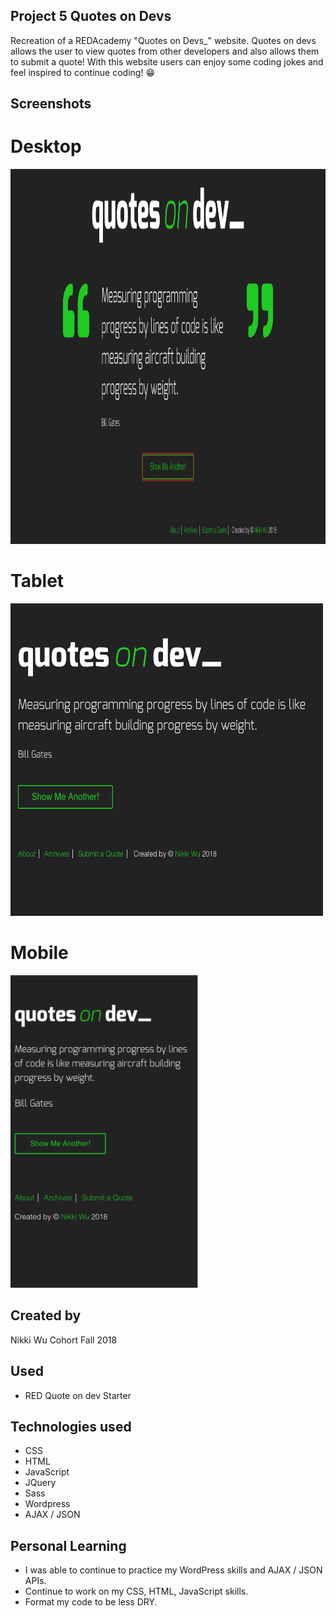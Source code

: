 ## Project 5 Quotes on Devs

Recreation of a REDAcademy "Quotes on Devs_" website. Quotes on devs allows the user to view quotes from other developers and also allows them to submit a quote! With this website users can enjoy some coding jokes and feel inspired to continue coding! 😁 

## Screenshots

# Desktop
<img src="screenshot/desktop.png"  width="1200" height="600">

# Tablet
<img src="screenshot/tablet.png"  width="500" height="500">

# Mobile
<img src="screenshot/mobile.png"  width="300" height="500">


## Created by

Nikki Wu Cohort Fall 2018

## Used 

* RED Quote on dev Starter

## Technologies used


* CSS
* HTML
* JavaScript
* JQuery
* Sass
* Wordpress 
* AJAX / JSON

## Personal Learning

* I was able to continue to practice my WordPress skills and AJAX / JSON APIs. 
* Continue to work on my CSS, HTML, JavaScript skills.
* Format my code to be less DRY. 

